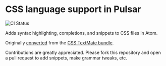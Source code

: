 # CSS language support in Pulsar
![CI Status](https://github.com/atom/language-css/actions/workflows/main.yml/badge.svg)

Adds syntax highlighting, completions, and snippets to CSS files in Atom.

Originally [converted](http://flight-manual.atom.io/hacking-atom/sections/converting-from-textmate)
from the [CSS TextMate bundle](https://github.com/textmate/css.tmbundle).

Contributions are greatly appreciated. Please fork this repository and open a
pull request to add snippets, make grammar tweaks, etc.
